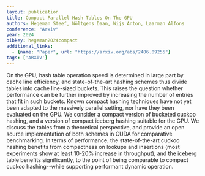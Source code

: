 ```yaml
---
layout: publication
title: Compact Parallel Hash Tables On The GPU
authors: Hegeman Steef, Wöltgens Daan, Wijs Anton, Laarman Alfons
conference: "Arxiv"
year: 2024
bibkey: hegeman2024compact
additional_links:
  - {name: "Paper", url: "https://arxiv.org/abs/2406.09255"}
tags: ['ARXIV']
---
```

On the GPU, hash table operation speed is determined in large part by cache
line efficiency, and state-of-the-art hashing schemes thus divide tables into
cache line-sized buckets. This raises the question whether performance can be
further improved by increasing the number of entries that fit in such buckets.
Known compact hashing techniques have not yet been adapted to the massively
parallel setting, nor have they been evaluated on the GPU. We consider a
compact version of bucketed cuckoo hashing, and a version of compact iceberg
hashing suitable for the GPU. We discuss the tables from a theoretical
perspective, and provide an open source implementation of both schemes in CUDA
for comparative benchmarking. In terms of performance, the state-of-the-art
cuckoo hashing benefits from compactness on lookups and insertions (most
experiments show at least 10-20% increase in throughput), and the iceberg table
benefits significantly, to the point of being comparable to compact cuckoo
hashing--while supporting performant dynamic operation.
